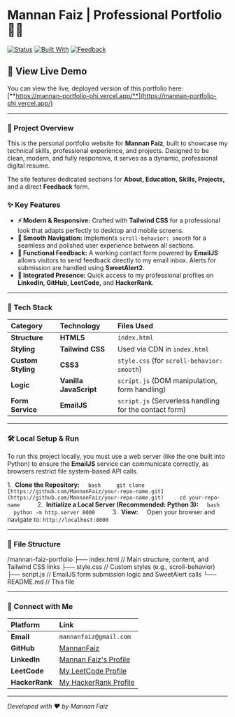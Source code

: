 # Mannan Faiz | Professional Portfolio 🧑‍💻

[![Status](https://img.shields.io/badge/Status-In%20Progress-yellow)](https://github.com/MannanFaiz/your-repo-name)
[![Built With](https://img.shields.io/badge/Built%20With-Tailwind%20CSS-blueviolet.svg)](https://tailwindcss.com/)
[![Feedback](https://img.shields.io/badge/Contact%20Form-EmailJS-red)](https://www.emailjs.com/)

## **🔗 View Live Demo**

You can view the live, deployed version of this portfolio here:
[**https://mannan-portfolio-phi.vercel.app/**](https://mannan-portfolio-phi.vercel.app/)

---

### **🌟 Project Overview**

This is the personal portfolio website for **Mannan Faiz**, built to showcase my technical skills, professional experience, and projects. Designed to be clean, modern, and fully responsive, it serves as a dynamic, professional digital resume.

The site features dedicated sections for **About, Education, Skills, Projects,** and a direct **Feedback** form.

### **✨ Key Features**

* **⚡ Modern & Responsive:** Crafted with **Tailwind CSS** for a professional look that adapts perfectly to desktop and mobile screens.
* **💨 Smooth Navigation:** Implements `scroll-behavior: smooth` for a seamless and polished user experience between all sections.
* **📧 Functional Feedback:** A working contact form powered by **EmailJS** allows visitors to send feedback directly to my email inbox. Alerts for submission are handled using **SweetAlert2**.
* **🔗 Integrated Presence:** Quick access to my professional profiles on **LinkedIn, GitHub, LeetCode,** and **HackerRank**.

---

### **🚀 Tech Stack**

| Category | Technology | Files Used |
| :--- | :--- | :--- |
| **Structure** | **HTML5** | `index.html` |
| **Styling** | **Tailwind CSS** | Used via CDN in `index.html` |
| **Custom Styling** | **CSS3** | `style.css` (for `scroll-behavior: smooth`) |
| **Logic** | **Vanilla JavaScript** | `script.js` (DOM manipulation, form handling) |
| **Form Service** | **EmailJS** | `script.js` (Serverless handling for the contact form) |

---

### **🛠️ Local Setup & Run**

To run this project locally, you must use a web server (like the one built into Python) to ensure the **EmailJS** service can communicate correctly, as browsers restrict file system-based API calls.

1.  **Clone the Repository:**
    ```bash
    git clone [https://github.com/MannanFaiz/your-repo-name.git](https://github.com/MannanFaiz/your-repo-name.git)
    cd your-repo-name
    ```
2.  **Initialize a Local Server (Recommended: Python 3):**
    ```bash
    python -m http.server 8000
    ```
3.  **View:**
    Open your browser and navigate to: `http://localhost:8000`

---

### **📁 File Structure**
/mannan-faiz-portfolio
├── index.html       // Main structure, content, and Tailwind CSS links
├── style.css        // Custom styles (e.g., scroll-behavior)
├── script.js        // EmailJS form submission logic and SweetAlert calls
└── README.md        // This file


---

### **🤝 Connect with Me**

| Platform | Link |
| :--- | :--- |
| **Email** | `mannanfaiz@gmail.com` |
| **GitHub** | [MannanFaiz](https://github.com/MannanFaiz) |
| **LinkedIn** | [Mannan Faiz's Profile](https://www.linkedin.com/in/mannan-faiz) |
| **LeetCode** | [My LeetCode Profile](https://leetcode.com/) |
| **HackerRank** | [My HackerRank Profile](https://www.hackerrank.com/) |

***

*Developed with ❤️ by Mannan Faiz*
